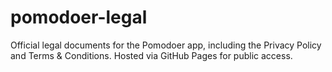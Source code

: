 # pomodoer-legal
Official legal documents for the Pomodoer app, including the Privacy Policy and Terms &amp; Conditions. Hosted via GitHub Pages for public access.
